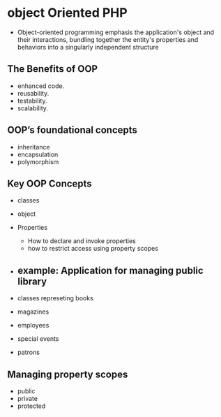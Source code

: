 # object Oriented PHP

- Object-oriented programming emphasis the application's object and their interactions, bundling together the entity's properties and behaviors into a singularly independent structure

## The Benefits of OOP

- enhanced code.
- reusability.
- testability.
- scalability.

## OOP’s foundational concepts

- inheritance
- encapsulation
- polymorphism

## Key OOP Concepts

- classes
- object
- Properties

  - How to declare and invoke properties
  - how to restrict access using property scopes

- ## example: Application for managing public library

- classes represeting books
- magazines
- employees
- special events
- patrons

## Managing property scopes

- public
- private
- protected
